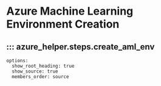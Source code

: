 # Azure Machine Learning Environment Creation

## ::: azure_helper.steps.create_aml_env
    options:
      show_root_heading: true
      show_source: true
      members_order: source
